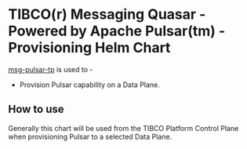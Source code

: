 # TIBCO(r) Messaging Quasar - Powered by Apache Pulsar(tm)  - Provisioning Helm Chart
[msg-pulsar-tp](../../charts/msg-pulsar-tp) is used to -
* Provision Pulsar capability on a Data Plane.
## How to use
Generally this chart will be used from the TIBCO Platform Control Plane when provisioning Pulsar to a selected Data Plane.
